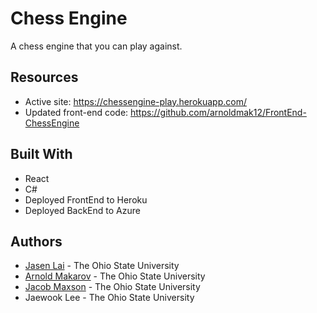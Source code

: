 # Chess Engine

A chess engine that you can play against.
## Resources

* Active site: https://chessengine-play.herokuapp.com/
* Updated front-end code: https://github.com/arnoldmak12/FrontEnd-ChessEngine

## Built With
* React
* C#
* Deployed FrontEnd to Heroku
* Deployed BackEnd to Azure

## Authors
* [Jasen Lai](https://www.linkedin.com/in/jasenlai/) - The Ohio State University
* [Arnold Makarov](https://www.linkedin.com/in/arnoldmakarov/) - The Ohio State University
* [Jacob Maxson](https://www.linkedin.com/in/jacob-maxson-63869018a/) - The Ohio State University
* Jaewook Lee - The Ohio State University
